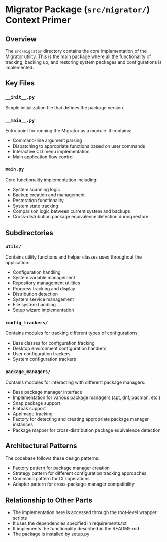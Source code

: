 # Migrator Package (`src/migrator/`) Context Primer

## Overview
The `src/migrator` directory contains the core implementation of the Migrator utility. This is the main package where all the functionality of tracking, backing up, and restoring system packages and configurations is implemented.

## Key Files

### `__init__.py`
Simple initialization file that defines the package version.

### `__main__.py`
Entry point for running the Migrator as a module. It contains:
- Command-line argument parsing 
- Dispatching to appropriate functions based on user commands
- Interactive CLI menu implementation
- Main application flow control

### `main.py`
Core functionality implementation including:
- System scanning logic
- Backup creation and management
- Restoration functionality
- System state tracking
- Comparison logic between current system and backups
- Cross-distribution package equivalence detection during restore

## Subdirectories

### `utils/`
Contains utility functions and helper classes used throughout the application:
- Configuration handling
- System variable management
- Repository management utilities
- Progress tracking and display
- Distribution detection
- System service management
- File system handling
- Setup wizard implementation

### `config_trackers/`
Contains modules for tracking different types of configurations:
- Base classes for configuration tracking
- Desktop environment configuration handlers
- User configuration trackers
- System configuration trackers

### `package_managers/`
Contains modules for interacting with different package managers:
- Base package manager interface
- Implementation for various package managers (apt, dnf, pacman, etc.)
- Snap package support
- Flatpak support
- AppImage tracking
- Factory for detecting and creating appropriate package manager instances
- Package mapper for cross-distribution package equivalence detection

## Architectural Patterns
The codebase follows these design patterns:
- Factory pattern for package manager creation
- Strategy pattern for different configuration tracking approaches
- Command pattern for CLI operations
- Adapter pattern for cross-package-manager compatibility

## Relationship to Other Parts
- The implementation here is accessed through the root-level wrapper scripts
- It uses the dependencies specified in requirements.txt
- It implements the functionality described in the README.md
- The package is installed by setup.py 